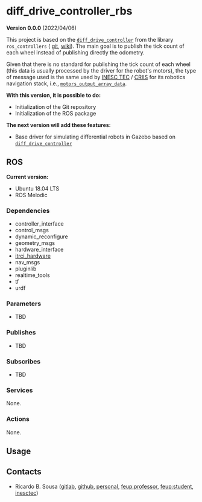 # diff_drive_controller_rbs

**Version 0.0.0** (2022/04/06)

This project is based on the
[`diff_drive_controller`](https://github.com/ros-controls/ros_controllers/tree/melodic-devel/diff_drive_controller)
from the library `ros_controllers` (
[git](https://github.com/ros-controls/ros_controllers/tree/melodic-devel),
[wiki](http://wiki.ros.org/ros_controllers)). The main goal is to publish the
tick count of each wheel instead of publishing directly the odometry.

Given that there is no standard for publishing the tick count of each wheel
(this data is usually processed by the driver for the robot's motors), the type
of message used is the same used by
[INESC TEC](https://www.inesctec.pt/en) /
[CRIIS](https://www.inesctec.pt/en/centres/criis) for its robotics navigation 
stack, i.e.,
[`motors_output_array_data`](https://gitlab.inesctec.pt/CRIIS/inesctec_robotics_custom_interfaces_stack/-/blob/master/itrci_hardware/msg/motor_output.msg).

**With this version, it is possible to do:**

- Initialization of the Git repository
- Initialization of the ROS package

**The next version will add these features:**

- Base driver for simulating differential robots in Gazebo based on
  [`diff_drive_controller`](https://github.com/ros-controls/ros_controllers/tree/melodic-devel/diff_drive_controller)

## ROS

**Current version:**

- Ubuntu 18.04 LTS
- ROS Melodic

### Dependencies

- controller_interface
- control_msgs
- dynamic_reconfigure
- geometry_msgs
- hardware_interface
- [itrci_hardware](https://gitlab.inesctec.pt/CRIIS/inesctec_robotics_custom_interfaces_stack/-/tree/master/itrci_hardware)
- nav_msgs
- pluginlib
- realtime_tools
- tf
- urdf

### Parameters

- TBD

### Publishes

- TBD

### Subscribes

- TBD

### Services

None.

### Actions

None.

## Usage

## Contacts

- Ricardo B. Sousa ([gitlab](https://gitlab.com/sousarbarb/),
  [github](https://github.com/sousarbarb/),
  [personal](mailto:sousa.ricardob@outlook.com),
  [feup:professor](mailto:rbs@fe.up.pt),
  [feup:student](mailto:up201503004@edu.fe.up.pt),
  [inesctec](mailto:ricardo.b.sousa@inesctec.pt))
